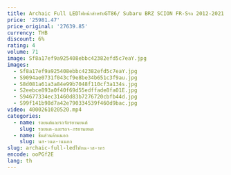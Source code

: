 ```yaml
---
title: Archaic Full LEDไฟหน้าสําหรับGT86/ Subaru BRZ SCION FR-Sรถ 2012-2021 ไฟหน้าชุด
price: '25981.47'
price_original: '27639.85'
currency: THB
discount: 6%
rating: 4
volume: 71
image: Sf8a17ef9a925408ebbc42382efd5c7eaY.jpg
images:
  - Sf8a17ef9a925408ebbc42382efd5c7eaY.jpg
  - S9094ae0731f043cf9e8be34b651c3f9au.jpg
  - S8d081a61a3a84e99b7048f110cf3a134s.jpg
  - S2eebce893a0f40f69d55edffade8fa01E.jpg
  - S94677334ec31460d83b7276720cbfb44d.jpg
  - S99f141b98d7a42e790334539f460d9bac.jpg
video: 4000261020520.mp4
categories:
  - name: รถยนต์และรถจักรยานยนต์
    slug: รถยนต-และรถจ-กรยานยนต
  - name: ชิ้นส่วนด้านนอก
    slug: นส-วนด-านนอก
slug: archaic-full-ledไฟหน-าส-าหร
encode: ooPGf2E
lang: th
---
```

  